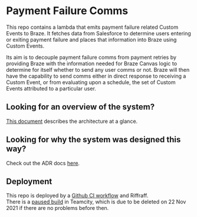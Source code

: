 # Payment Failure Comms

This repo contains a lambda that emits payment failure related Custom Events to Braze. It fetches data from Salesforce to determine users entering or exiting payment failure and places that information into Braze using Custom Events.

Its aim is to decouple payment failure comms from payment retries by providing Braze with the information needed for Braze Canvas logic to determine for itself whether to send any user comms or not. Braze will then have the capability to send comms either in direct response to receiving a Custom Event, or from evaluating upon a schedule, the set of Custom Events attributed to a particular user.

## Looking for an overview of the system?

[This document](https://docs.google.com/document/d/1it8R7ijGvAT79fcJmKTaBvo_ih4oJjCvCDO7EKh_R6Y/edit?usp=sharing) describes the architecture at a glance.

## Looking for why the system was designed this way?

Check out the ADR docs [here](https://drive.google.com/drive/folders/1UZ7_HDLACKOkOMos3j_7J4X0OJjwk97v?usp=sharing).

## Deployment

This repo is deployed by a [Github CI workflow](https://github.com/guardian/payment-failure-comms/blob/main/.github/workflows/ci.yml) and Riffraff.  
There is a [paused build](https://teamcity.gutools.co.uk/buildConfiguration/memsub_MembershipAdmin_Build?branch=%3Cdefault%3E&buildTypeTab=overview&mode=builds) in Teamcity, which is due to be deleted on 22 Nov 2021 if there are no problems before then.
